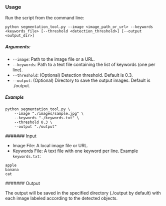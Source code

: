 ### Usage
Run the script from the command line:

```
python segmentation_tool.py --image <image_path_or_url> --keywords <keywords_file> [--threshold <detection_threshold>] [--output <output_dir>]
```

##### Arguments:
- ```--image```: Path to the image file or a URL.
- ```--keywords```: Path to a text file containing the list of keywords (one per line).
- ```--threshold```: (Optional) Detection threshold. Default is 0.3.
- ```--output```: (Optional) Directory to save the output images. Default is ./output.
  
##### Example

```
python segmentation_tool.py \
    --image "./images/sample.jpg" \
    --keywords "./keywords.txt" \
    --threshold 0.3 \
    --output "./output"
```

####### Input
- Image File: A local image file or URL.
- Keywords File: A text file with one keyword per line.
Example ```keywords.txt```:

```
apple
banana
cat
```
####### Output

The output will be saved in the specified directory (./output by default) with each image labeled according to the detected objects.
